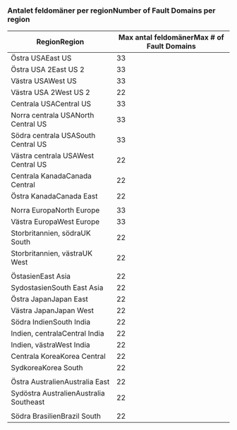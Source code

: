 ### <a name="number-of-fault-domains-per-region"></a><span data-ttu-id="f07b8-101">Antalet feldomäner per region</span><span class="sxs-lookup"><span data-stu-id="f07b8-101">Number of Fault Domains per region</span></span>

| <span data-ttu-id="f07b8-102">Region</span><span class="sxs-lookup"><span data-stu-id="f07b8-102">Region</span></span>              | <span data-ttu-id="f07b8-103">Max antal feldomäner</span><span class="sxs-lookup"><span data-stu-id="f07b8-103">Max # of Fault Domains</span></span>  |
|---------------------|-------------------------|
| <span data-ttu-id="f07b8-104">Östra USA</span><span class="sxs-lookup"><span data-stu-id="f07b8-104">East US</span></span>             | <span data-ttu-id="f07b8-105">3</span><span class="sxs-lookup"><span data-stu-id="f07b8-105">3</span></span>                       |
| <span data-ttu-id="f07b8-106">Östra USA 2</span><span class="sxs-lookup"><span data-stu-id="f07b8-106">East US 2</span></span>           | <span data-ttu-id="f07b8-107">3</span><span class="sxs-lookup"><span data-stu-id="f07b8-107">3</span></span>                       |
| <span data-ttu-id="f07b8-108">Västra USA</span><span class="sxs-lookup"><span data-stu-id="f07b8-108">West US</span></span>             | <span data-ttu-id="f07b8-109">3</span><span class="sxs-lookup"><span data-stu-id="f07b8-109">3</span></span>                       |
| <span data-ttu-id="f07b8-110">Västra USA 2</span><span class="sxs-lookup"><span data-stu-id="f07b8-110">West US 2</span></span>           | <span data-ttu-id="f07b8-111">2</span><span class="sxs-lookup"><span data-stu-id="f07b8-111">2</span></span>                       |
| <span data-ttu-id="f07b8-112">Centrala USA</span><span class="sxs-lookup"><span data-stu-id="f07b8-112">Central US</span></span>          | <span data-ttu-id="f07b8-113">3</span><span class="sxs-lookup"><span data-stu-id="f07b8-113">3</span></span>                       |
| <span data-ttu-id="f07b8-114">Norra centrala USA</span><span class="sxs-lookup"><span data-stu-id="f07b8-114">North Central US</span></span>    | <span data-ttu-id="f07b8-115">3</span><span class="sxs-lookup"><span data-stu-id="f07b8-115">3</span></span>                       |
| <span data-ttu-id="f07b8-116">Södra centrala USA</span><span class="sxs-lookup"><span data-stu-id="f07b8-116">South Central US</span></span>    | <span data-ttu-id="f07b8-117">3</span><span class="sxs-lookup"><span data-stu-id="f07b8-117">3</span></span>                       |
| <span data-ttu-id="f07b8-118">Västra centrala USA</span><span class="sxs-lookup"><span data-stu-id="f07b8-118">West Central US</span></span>     | <span data-ttu-id="f07b8-119">2</span><span class="sxs-lookup"><span data-stu-id="f07b8-119">2</span></span>                       |
| <span data-ttu-id="f07b8-120">Centrala Kanada</span><span class="sxs-lookup"><span data-stu-id="f07b8-120">Canada Central</span></span>      | <span data-ttu-id="f07b8-121">2</span><span class="sxs-lookup"><span data-stu-id="f07b8-121">2</span></span>                       |
| <span data-ttu-id="f07b8-122">Östra Kanada</span><span class="sxs-lookup"><span data-stu-id="f07b8-122">Canada East</span></span>         | <span data-ttu-id="f07b8-123">2</span><span class="sxs-lookup"><span data-stu-id="f07b8-123">2</span></span>                       |
|                     |                         |
| <span data-ttu-id="f07b8-124">Norra Europa</span><span class="sxs-lookup"><span data-stu-id="f07b8-124">North Europe</span></span>        | <span data-ttu-id="f07b8-125">3</span><span class="sxs-lookup"><span data-stu-id="f07b8-125">3</span></span>                       |
| <span data-ttu-id="f07b8-126">Västra Europa</span><span class="sxs-lookup"><span data-stu-id="f07b8-126">West Europe</span></span>         | <span data-ttu-id="f07b8-127">3</span><span class="sxs-lookup"><span data-stu-id="f07b8-127">3</span></span>                       |
| <span data-ttu-id="f07b8-128">Storbritannien, södra</span><span class="sxs-lookup"><span data-stu-id="f07b8-128">UK South</span></span>            | <span data-ttu-id="f07b8-129">2</span><span class="sxs-lookup"><span data-stu-id="f07b8-129">2</span></span>                       |
| <span data-ttu-id="f07b8-130">Storbritannien, västra</span><span class="sxs-lookup"><span data-stu-id="f07b8-130">UK West</span></span>             | <span data-ttu-id="f07b8-131">2</span><span class="sxs-lookup"><span data-stu-id="f07b8-131">2</span></span>                       |
|                     |                         |
| <span data-ttu-id="f07b8-132">Östasien</span><span class="sxs-lookup"><span data-stu-id="f07b8-132">East Asia</span></span>           | <span data-ttu-id="f07b8-133">2</span><span class="sxs-lookup"><span data-stu-id="f07b8-133">2</span></span>                       |
| <span data-ttu-id="f07b8-134">Sydostasien</span><span class="sxs-lookup"><span data-stu-id="f07b8-134">South East Asia</span></span>     | <span data-ttu-id="f07b8-135">2</span><span class="sxs-lookup"><span data-stu-id="f07b8-135">2</span></span>                       |
| <span data-ttu-id="f07b8-136">Östra Japan</span><span class="sxs-lookup"><span data-stu-id="f07b8-136">Japan East</span></span>          | <span data-ttu-id="f07b8-137">2</span><span class="sxs-lookup"><span data-stu-id="f07b8-137">2</span></span>                       |
| <span data-ttu-id="f07b8-138">Västra Japan</span><span class="sxs-lookup"><span data-stu-id="f07b8-138">Japan West</span></span>          | <span data-ttu-id="f07b8-139">2</span><span class="sxs-lookup"><span data-stu-id="f07b8-139">2</span></span>                       |
| <span data-ttu-id="f07b8-140">Södra Indien</span><span class="sxs-lookup"><span data-stu-id="f07b8-140">South India</span></span>         | <span data-ttu-id="f07b8-141">2</span><span class="sxs-lookup"><span data-stu-id="f07b8-141">2</span></span>                       |
| <span data-ttu-id="f07b8-142">Indien, centrala</span><span class="sxs-lookup"><span data-stu-id="f07b8-142">Central India</span></span>       | <span data-ttu-id="f07b8-143">2</span><span class="sxs-lookup"><span data-stu-id="f07b8-143">2</span></span>                       |
| <span data-ttu-id="f07b8-144">Indien, västra</span><span class="sxs-lookup"><span data-stu-id="f07b8-144">West India</span></span>          | <span data-ttu-id="f07b8-145">2</span><span class="sxs-lookup"><span data-stu-id="f07b8-145">2</span></span>                       |
| <span data-ttu-id="f07b8-146">Centrala Korea</span><span class="sxs-lookup"><span data-stu-id="f07b8-146">Korea Central</span></span>       | <span data-ttu-id="f07b8-147">2</span><span class="sxs-lookup"><span data-stu-id="f07b8-147">2</span></span>                       |
| <span data-ttu-id="f07b8-148">Sydkorea</span><span class="sxs-lookup"><span data-stu-id="f07b8-148">Korea South</span></span>         | <span data-ttu-id="f07b8-149">2</span><span class="sxs-lookup"><span data-stu-id="f07b8-149">2</span></span>                       |
|                     |                         |
| <span data-ttu-id="f07b8-150">Östra Australien</span><span class="sxs-lookup"><span data-stu-id="f07b8-150">Australia East</span></span>      | <span data-ttu-id="f07b8-151">2</span><span class="sxs-lookup"><span data-stu-id="f07b8-151">2</span></span>                       |
| <span data-ttu-id="f07b8-152">Sydöstra Australien</span><span class="sxs-lookup"><span data-stu-id="f07b8-152">Australia Southeast</span></span> | <span data-ttu-id="f07b8-153">2</span><span class="sxs-lookup"><span data-stu-id="f07b8-153">2</span></span>                       |
|                     |                         |
| <span data-ttu-id="f07b8-154">Södra Brasilien</span><span class="sxs-lookup"><span data-stu-id="f07b8-154">Brazil South</span></span>        | <span data-ttu-id="f07b8-155">2</span><span class="sxs-lookup"><span data-stu-id="f07b8-155">2</span></span>                       |